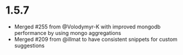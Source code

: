 1.5.7
======

* Merged #255 from @Volodymyr-K with improved mongodb performance by using mongo aggregations
* Merged #209 from @illmat to have consistent snippets for custom suggestions
